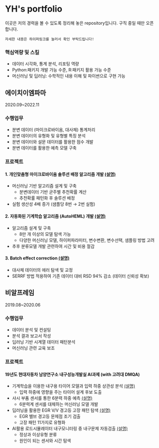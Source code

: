 # YH's portfolio
이곳은 저의 경력을 볼 수 있도록 정리해 놓은 repository입니다. 구직 중일 때만 오픈합니다.

`자세한 내용은 하이퍼링크를 눌러서 확인 부탁드립니다!`

### 핵심역량 및 스킬
- 데이터 시각화, 통계 분석, 리포팅 역량
- Python:패키지 개발 가능 수준, R:패키지 활용 가능 수준
- 머신러닝 및 딥러닝: 수학적인 내용 이해 및 파이썬으로 구현 가능

## 에이치이엠파마
2020.09~2022.11  

### 수행업무
- 분변 데이터 (마이크로바이옴, 대사체) 통계처리
- 분변 데이터의 유형화 및 유형별 특징 분석
- 분변 데이터와 설문 데이터를 활용한 점수 개발
- 분변 데이터를 활용한 예측 모델 구축

### 프로젝트

#### 1. 개인맞춤형 마이크로바이옴 솔루션 배정 알고리즘 개발 [(설명)](./HEMPharma/1_solution_assign_algorithm.md)
- 머신러닝 기반 알고리즘 설계 및 구축
  - 분변데이터 기반 균주별 추천확률 계산
  - 추천확률 패턴화 후 솔루션 배정
- 실험 생산성 4배 증가 (샘플당 8번 → 2번 실험)

#### 2. 자동화된 기계학습 알고리즘 (AutoHEML) 개발 [(설명)](./HEMPharma/2_AutoHEML.md)
- 알고리즘 설계 및 구축
  - 8만 개 이상의 모델 탐색 가능
  - 다양한 머신러닝 모델, 하이퍼파라미터, 변수변환, 변수선택, 샘플링 방법 고려
- 추후 분류모델 개발 관련하여 시간 및 비용 절감

#### 3. Batch effect correction [(설명)](./HEMPharma/3_Batch_correction.md)
- 대사체 데이터의 에러 탐색 및 교정
- SERRF 방법 적용하여 기존 데이터 대비 RSD 94% 감소 (데이터 신뢰성 확보)

## 비알프레임
2019.08~2020.06  

### 수행업무
- 데이터 분석 및 컨설팅
- 분석 결과 보고서 작성
- 딥러닝 기반 시계열 데이터 패턴분석 
- 머신러닝 관련 교육 보조

### 프로젝트

#### 19년도 현대자동차 남양연구소 내구성능개발실 AI과제 (with 고려대 DMQA)

- 기계학습을 이용한 내구용 타이어 모델과 입력 하중 상관성 분석 [(설명)](http://dmqm.korea.ac.kr/research/projects/49)   
  - 입력 하중에 영향을 주는 타이어 설계 후보 도출
- 샤시 부품 센서를 통한 6분력 하중 예측 [(설명)](http://dmqm.korea.ac.kr/research/projects/50)  
  - 6분력계 센서를 대체하는 머신러닝 모델 개발
- 딥러닝을 활용한 EGR V/V 경고등 고장 패턴 탐색 [(설명)](http://dmqm.korea.ac.kr/research/projects/44)  
  - EGR 밸브 경고등 문제점 조기 검출
  - 고장 패턴 11가지로 유형화
- AI활용 로드시뮬레이터 내구모니터링 중 내구문제 자동검출 [(설명)](http://dmqm.korea.ac.kr/research/projects/45)  
  - 정상과 이상유형 분류
  - 원인이 되는 센서와 시간 탐색
